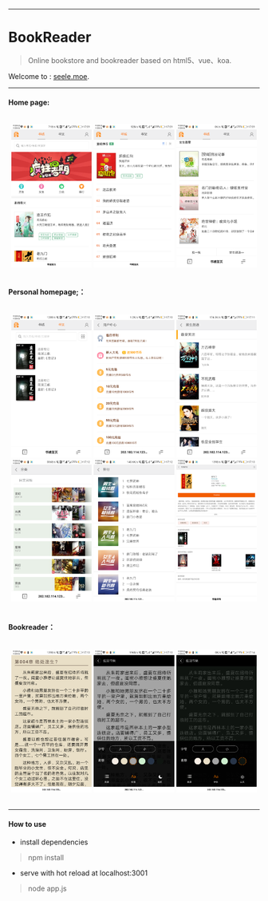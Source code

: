 
---
# BookReader

>Online bookstore and bookreader based on html5、vue、koa.

Welcome to : [seele.moe](http://seele.moe).

---

#### Home page:  
<br />
<div align=center>
<img src="./images/1.png" width="32%" height="33%" />
<img src="./images/2.png" width="32%" height="33%" />
<img src="./images/3.png" width="32%" height="33%" />
</div>
<br />

#### Personal homepage;：
<br />
<div align=center>
<img src="./images/4.png" width="32%" height="33%" />
<img src="./images/5.png" width="32%" height="33%" />
<img src="./images/6.png" width="32%" height="33%" />
<br />
<img src="./images/7.png" width="32%" height="33%" />
<img src="./images/8.png" width="32%" height="33%" />
<img src="./images/9.png" width="32%" height="33%" />
</div>
<br />

#### Bookreader：
<br />
<div align=center>
<img src="./images/10.png" width="32%" height="33%" />
<img src="./images/11.png" width="32%" height="33%" />
<img src="./images/12.png" width="32%" height="33%" />
</div>
<br />

---

#### How to use
* install dependencies
> npm install

* serve with hot reload at localhost:3001
> node app.js
